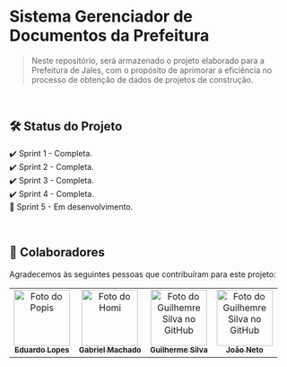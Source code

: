 # Sistema Gerenciador de Documentos da Prefeitura

>Neste repositório, será armazenado o projeto elaborado para a Prefeitura de Jales, com o propósito de aprimorar a eficiência no processo de obtenção de dados de projetos de construção.
<br />

## 🛠️ Status do Projeto

✔️ Sprint 1 - Completa.
<br />
✔️ Sprint 2 - Completa.
<br />
✔️ Sprint 3 - Completa.
<br />
✔️ Sprint 4 - Completa.
<br />
🚧 Sprint 5 - Em desenvolvimento.

<br />

## 🤝 Colaboradores

Agradecemos às seguintes pessoas que contribuíram para este projeto:

<table>
  <tr>
    <td align="center">
      <a href="https://github.com/EduardoLoppes">
        <img src="https://avatars.githubusercontent.com/u/104988705?v=4" width="100px;" alt="Foto do Popis"/><br>
        <sub>
          <b>Eduardo Lopes</b>
        </sub>
      </a>
    </td>
    <td align="center">
      <a href="https://github.com/gabrielsantos578">
        <img src="https://avatars.githubusercontent.com/u/127057846?v=4" width="100px;" alt="Foto do Homi"/><br>
        <sub>
          <b>Gabriel Machado</b>
        </sub>
      </a>
    </td>
    <td align="center">
      <a href="https://github.com/Gui-Angelo-Silva">
        <img src="https://avatars.githubusercontent.com/u/100084412?v=4" width="100px;" alt="Foto do Guilhemre Silva no GitHub"/><br>
        <sub>
          <b>Guilherme Silva</b>
        </sub>
      </a>
    </td>
    <td align="center">
      <a href="https://github.com/JoaoNeto132">
        <img src="https://avatars.githubusercontent.com/u/105755085?v=4" width="100px;" alt="Foto do Guilhemre Silva no GitHub"/><br>
        <sub>
          <b>João Neto</b>
        </sub>
      </a>
    </td>
  </tr>
</table>
